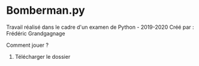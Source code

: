 # Bomberman.py
Travail réalisé dans le cadre d'un examen de Python - 2019-2020
Créé par : Frédéric Grandgagnage

Comment jouer ?
1. Télécharger le dossier
